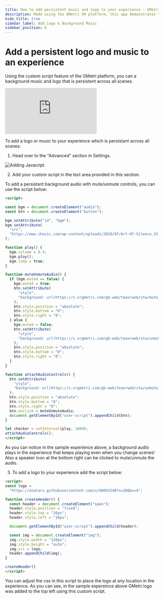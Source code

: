 ```yaml
---
title: How to add persistent music and logo to your experience - GMetri XR Platform
description: Made using the GMetri XR platform, this app demonstrates the ability of GMetir platform to be able to add experience wide logo and music using custom script.
hide_title: true
sidebar_label: Add Logo & Background Music
sidebar_position: 6
---
```


# Add a persistent logo and music to an experience

Using the custom script feature of the GMetri platform, you can a background music and logo that is persistent across all scenes.

<iframe width={"100%"} height={"380px"}  src="https://view.gmetri.com/v5/gmetri/audo_logo_demo" frameborder="0" allow="accelerometer; autoplay; encrypted-media; gyroscope; picture-in-picture" allowfullscreen></iframe>

To add a logo or music to your experience which is persistant across all scenes:

1. Head over to the "Advanced" section in Settings.

![Adding Javacript](https://s.vrgmetri.com/image/q_90/gb-web/portal-docs/assets/img/screenshots/z5/add_javascript.JPG#boxShadow)
  
2. Add your custom script in the text area provided in this section.

To add a persistant background audio with mute/unmute controls, you can use the script below:

```html
<script>

const bgm = document.createElement("audio");
const btn = document.createElement("button");

bgm.setAttribute("id", "bgm");
bgm.setAttribute(
  "src",
  "https://www.chosic.com/wp-content/uploads/2020/07/Art-Of-Silence_V2.mp3"
);

function play() {
  bgm.volume = 0.4;
  bgm.play();
  bgm.loop = true;
}

function muteUnmuteAudio() {
  if (bgm.muted == false) {
    bgm.muted = true;
    btn.setAttribute(
      "style",
      "background: url(https://s.vrgmetri.com/gb-web/teaxrweb/stw/mute_white.png); width: 64px; height: 64px; transform: scale(0.7); border: none;"
    );
    btn.style.position = "absolute";
    btn.style.bottom = "0";
    btn.style.right = "0";
  } else {
    bgm.muted = false;
    btn.setAttribute(
      "style",
      "background: url(https://s.vrgmetri.com/gb-web/teaxrweb/stw/unmute_white.png); width: 64px; height: 64px; transform: scale(0.7); border: none;"
    );
    btn.style.position = "absolute";
    btn.style.bottom = "0";
    btn.style.right = "0";
  }
}

function attachAudioControls() {
  btn.setAttribute(
    "style",
    "background: url(https://s.vrgmetri.com/gb-web/teaxrweb/stw/unmute_white.png); width: 64px; height: 64px; transform: scale(0.7); border: none;"
  );
  btn.style.position = "absolute";
  btn.style.bottom = "0";
  btn.style.right = "0";
  btn.onclick = muteUnmuteAudio;
  document.getElementById("user-script").appendChild(btn);
}

let checker = setInterval(play, 1000);
attachAudioControls();
</script>
```

As you can notice in the sample experience above, a background audio plays in the experience that keeps playing even when you change scenes! Also a speaker icon at the bottom right can be clicked to mute/unmute the audio.

3. To add a logo to your experience add the script below:

```html
<script>
const logo =
  "https://avatars.githubusercontent.com/u/60691540?s=200&v=4";

function createHeader() {
  const header = document.createElement("span");
  header.style.position = "fixed";
  header.style.top = "16px";
  header.style.left = "16px";

  document.getElementById("user-script").appendChild(header);

  const img = document.createElement("img");
  img.style.width = "120px";
  img.style.height = "auto";
  img.src = logo;
  header.appendChild(img);
}

createHeader()
</script>
```

You can adjust the css in this script to place the logo at any location in the experience. As you can see, in the sample expereince above GMetri logo was added to the top left using this custom script.
